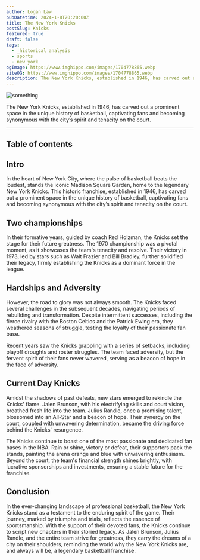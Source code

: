 ```yaml
---
author: Logan Law
pubDatetime: 2024-1-8T20:20:00Z
title: The New York Knicks
postSlug: Knicks
featured: true
draft: false
tags:
  - _historical analysis
  - sports
  - new york
ogImage: https://www.imghippo.com/images/1704778865.webp
siteOG: https://www.imghippo.com/images/1704778865.webp
description: The New York Knicks, established in 1946, has carved out a prominent space in the unique history of basketball.
---
```


<img src="https://www.imghippo.com/images/1704778865.webp" alt="something">

The New York Knicks, established in 1946, has carved out a prominent space in the unique history of basketball, captivating fans and becoming synonymous with the city’s spirit and tenacity on the court.

---

## Table of contents

## Intro

In the heart of New York City, where the pulse of basketball beats the loudest, stands the iconic Madison Square Garden, home to the legendary New York Knicks. This historic franchise, established in 1946, has carved out a prominent space in the unique history of basketball, captivating fans and becoming synonymous with the city’s spirit and tenacity on the court.

## Two championships

In their formative years, guided by coach Red Holzman, the Knicks set the stage for their future greatness. The 1970 championship was a pivotal moment, as it showcases the team's tenacity and resolve. Their victory in 1973, led by stars such as Walt Frazier and Bill Bradley, further solidified their legacy, firmly establishing the Knicks as a dominant force in the league.

## Hardships and Adversity

However, the road to glory was not always smooth. The Knicks faced several challenges in the subsequent decades, navigating periods of rebuilding and transformation. Despite intermittent successes, including the fierce rivalry with the Boston Celtics and the Patrick Ewing era, they weathered seasons of struggle, testing the loyalty of their passionate fan base.

Recent years saw the Knicks grappling with a series of setbacks, including playoff droughts and roster struggles. The team faced adversity, but the fervent spirit of their fans never wavered, serving as a beacon of hope in the face of adversity.

## Current Day Knicks

Amidst the shadows of past defeats, new stars emerged to rekindle the Knicks' flame. Jalen Brunson, with his electrifying skills and court vision, breathed fresh life into the team. Julius Randle, once a promising talent, blossomed into an All-Star and a beacon of hope. Their synergy on the court, coupled with unwavering determination, became the driving force behind the Knicks' resurgence.

The Knicks continue to boast one of the most passionate and dedicated fan bases in the NBA. Rain or shine, victory or defeat, their supporters pack the stands, painting the arena orange and blue with unwavering enthusiasm. Beyond the court, the team's financial strength shines brightly, with lucrative sponsorships and investments, ensuring a stable future for the franchise.

## Conclusion

In the ever-changing landscape of professional basketball, the New York Knicks stand as a testament to the enduring spirit of the game. Their journey, marked by triumphs and trials, reflects the essence of sportsmanship. With the support of their devoted fans, the Knicks continue to script new chapters in their storied legacy. As Jalen Brunson, Julius Randle, and the entire team strive for greatness, they carry the dreams of a city on their shoulders, reminding the world why the New York Knicks are, and always will be, a legendary basketball franchise.

